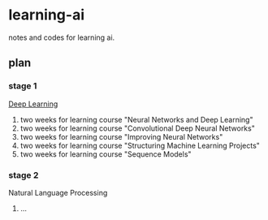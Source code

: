 # learning-ai
notes and codes for learning ai.

## plan
### stage 1
[Deep Learning](https://study.163.com/provider/2001053000/index.htm)
1. two weeks for learning course "Neural Networks and Deep Learning"
2. two weeks for learning course "Convolutional Deep Neural Networks"
3. two weeks for learning course "Improving Neural Networks"
4. two weeks for learning course "Structuring Machine Learning Projects"
5. two weeks for learning course "Sequence Models"

### stage 2
Natural Language Processing
1. ...